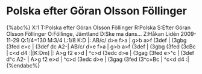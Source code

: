 # Polska efter Göran Olsson Föllinger

{%abc%}
X:1
T:Polska efter Göran Olsson Föllinger
R:Polska
S:Efter Göran Olsson Föllinger
O:Föllinge, Jämtland
D:Ske ma dans... 
Z:Håkan Lidén 2009-11-29
Q:1/4=130
M:3/4
L:1/8
K:D
|: AB/c/ d>e f>a | g>b a>f (3def | (3gbg (3fed e>c | (3def dc A2-|
AB/c/ d>e f>a | g>b a>f (3def | (3gbg (3fed (3cBc | c<d d4 :|[K:Dm]
|: A>g f2 e>d | ^c>d (3edc d>e | (3gag (3fed e>^c | (3def d^c A2- |
A>g f2 e>d | ^c>d (3edc d>e | (3gag (3fed (3^c=Bc | ^c<d d4 :|
{%endabc%}

